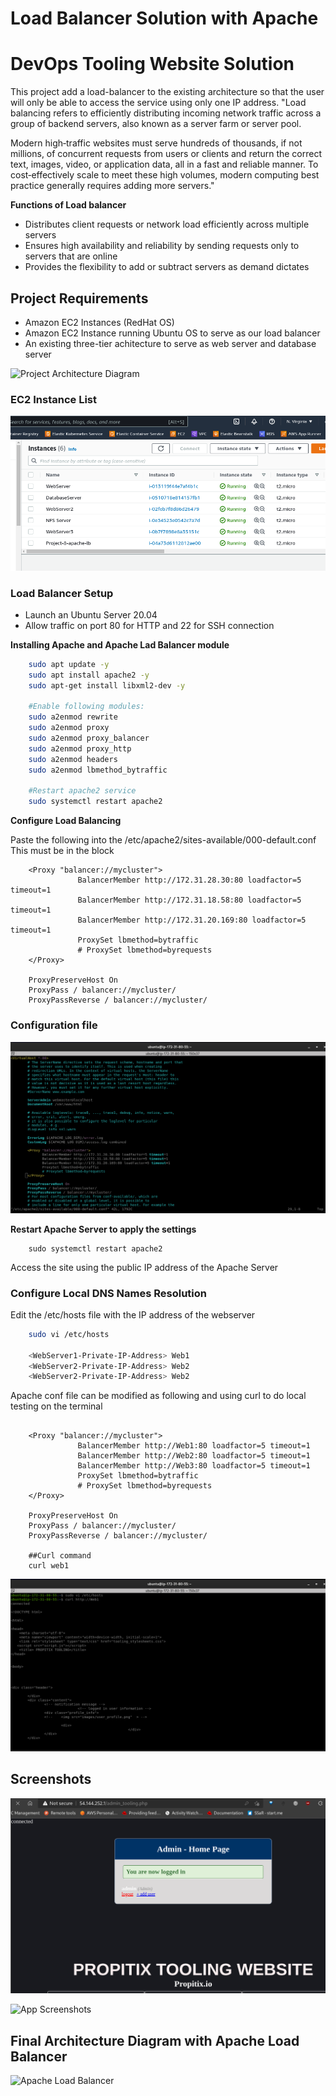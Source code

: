 # Load Balancer Solution with Apache


# DevOps Tooling Website Solution

This project add a load-balancer to the existing architecture so that the user will only be able to access the service using only one IP address. 
"Load balancing refers to efficiently distributing incoming network traffic across a group of backend servers, also known as a server farm or server pool.

Modern high‑traffic websites must serve hundreds of thousands, if not millions, of concurrent requests from users or clients and return the correct text, images, video, or application data, all in a fast and reliable manner. To cost‑effectively scale to meet these high volumes, modern computing best practice generally requires adding more servers."

**Functions of Load balancer**
- Distributes client requests or network load efficiently across multiple servers
- Ensures high availability and reliability by sending requests only to servers that are online
- Provides the flexibility to add or subtract servers as demand dictates


## Project Requirements
- Amazon EC2 Instances (RedHat OS)
- Amazon EC2 Instance running Ubuntu OS to serve as our load balancer
- An existing three-tier achitecture to serve as web server and database server


![Project Architecture Diagram](https://darey.io/wp-content/uploads/2021/07/Tooling-Website-Infrastructure-wLB.png)

### EC2 Instance List 

![Project Architecture Diagram](https://github.com/scholarship-task/tooling/blob/master/project8/screenshots/project8-ec2-list.png)

### Load Balancer Setup
- Launch an Ubuntu Server 20.04
- Allow traffic on port 80 for HTTP and 22 for SSH connection 

**Installing Apache and Apache Lad Balancer module**

```bash
    sudo apt update -y
    sudo apt install apache2 -y
    sudo apt-get install libxml2-dev -y

    #Enable following modules:
    sudo a2enmod rewrite
    sudo a2enmod proxy
    sudo a2enmod proxy_balancer
    sudo a2enmod proxy_http
    sudo a2enmod headers
    sudo a2enmod lbmethod_bytraffic

    #Restart apache2 service
    sudo systemctl restart apache2
```

**Configure Load Balancing**


Paste the following into the /etc/apache2/sites-available/000-default.conf
This must be in the <VirtualHost> </VirtualHost> block
```
    <Proxy "balancer://mycluster">
               BalancerMember http://172.31.28.30:80 loadfactor=5 timeout=1
               BalancerMember http://172.31.18.58:80 loadfactor=5 timeout=1
               BalancerMember http://172.31.20.169:80 loadfactor=5 timeout=1
               ProxySet lbmethod=bytraffic
               # ProxySet lbmethod=byrequests
    </Proxy>

    ProxyPreserveHost On
    ProxyPass / balancer://mycluster/
    ProxyPassReverse / balancer://mycluster/
```
### Configuration file
![App Screenshots](https://github.com/scholarship-task/tooling/blob/master/project8/screenshots/project8-loadbalancer-config.png)

**Restart Apache Server to apply the settings**
```
    sudo systemctl restart apache2
```

Access the site using the public IP address of the Apache Server


### Configure Local DNS Names Resolution
Edit the /etc/hosts file with the IP address of the webserver

```bash
    sudo vi /etc/hosts

    <WebServer1-Private-IP-Address> Web1
    <WebServer2-Private-IP-Address> Web2
    <WebServer2-Private-IP-Address> Web2
```

Apache conf file can be modified as following and using curl to do local testing on the terminal

```

    <Proxy "balancer://mycluster">
               BalancerMember http://Web1:80 loadfactor=5 timeout=1
               BalancerMember http://Web2:80 loadfactor=5 timeout=1
               BalancerMember http://Web3:80 loadfactor=5 timeout=1
               ProxySet lbmethod=bytraffic
               # ProxySet lbmethod=byrequests
    </Proxy>

    ProxyPreserveHost On
    ProxyPass / balancer://mycluster/
    ProxyPassReverse / balancer://mycluster/

    ##Curl command
    curl web1
```

![App Screenshots](https://github.com/scholarship-task/tooling/blob/master/project8/screenshots/project8-named-host.png)

## Screenshots
![App Screenshots](https://github.com/scholarship-task/tooling/blob/master/project8/screenshots/project8-ui-dashboard.png)

![App Screenshots](https://github.com/scholarship-task/tooling/blob/master/project8/screenshots/project8-app-ui.png.png)

## Final Architecture Diagram with Apache Load Balancer
![Apache Load Balancer](https://darey.io/wp-content/uploads/2021/07/project8_final.png)


